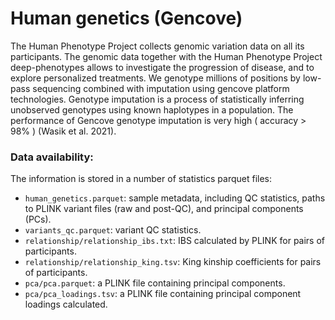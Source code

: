 # Human genetics (Gencove) 

The Human Phenotype Project collects genomic variation data on all its participants. The genomic data together with the Human Phenotype Project  deep-phenotypes allows to investigate the progression of disease, and to explore personalized treatments. We genotype millions of positions by low-pass sequencing combined with imputation using gencove platform technologies. Genotype imputation is a process of statistically inferring unobserved genotypes using known haplotypes in a population. The performance of Gencove genotype imputation is very high ( accuracy > 98% ) (Wasik et al. 2021). 

### Data availability:
The information is stored in a number of statistics parquet files:<br>
- `human_genetics.parquet`: sample metadata, including QC statistics, paths to PLINK variant files (raw and post-QC), and principal components (PCs).<br>
- `variants_qc.parquet`: variant QC statistics.<br>
- `relationship/relationship_ibs.txt`: IBS calculated by PLINK for pairs of participants.<br>
- `relationship/relationship_king.tsv`: King kinship coefficients for pairs of participants.<br>
- `pca/pca.parquet`: a PLINK file containing  principal components.<br>
- `pca/pca_loadings.tsv`: a PLINK file containing principal component loadings calculated.<br>